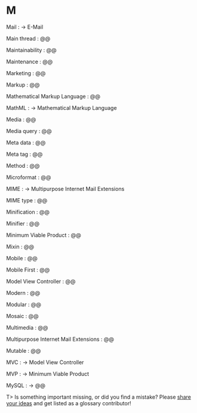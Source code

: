 # M

Mail
: → E-Mail

Main thread
: @@

Maintainability
: @@

Maintenance
: @@

Marketing
: @@

Markup
: @@

Mathematical Markup Language
: @@

MathML
: → Mathematical Markup Language

Media
: @@

Media query
: @@

Meta data
: @@

Meta tag
: @@

Method
: @@

Microformat
: @@

MIME
: → Multipurpose Internet Mail Extensions

MIME type
: @@

Minification
: @@

Minifier
: @@

Minimum Viable Product
: @@

Mixin
: @@

Mobile
: @@

Mobile First
: @@

Model View Controller
: @@

Modern
: @@

Modular
: @@

Mosaic
: @@

Multimedia
: @@

Multipurpose Internet Mail Extensions
: @@

Mutable
: @@

MVC
: → Model View Controller

MVP
: → Minimum Viable Product

MySQL
: → @@

T> Is something important missing, or did you find a mistake? Please [share your ideas](https://github.com/j9t/web-development-glossary/blob/master/manuscript/m.md) and get listed as a glossary contributor!